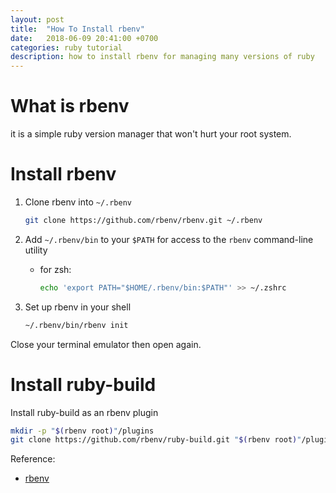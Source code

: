 ```yaml
---
layout: post
title:  "How To Install rbenv"
date:   2018-06-09 20:41:00 +0700
categories: ruby tutorial
description: how to install rbenv for managing many versions of ruby
---
```


# What is rbenv

it is a simple ruby version manager that won't hurt your root system.

# Install rbenv

1. Clone rbenv into `~/.rbenv`

    ```sh
    git clone https://github.com/rbenv/rbenv.git ~/.rbenv
    ```

2. Add `~/.rbenv/bin` to your `$PATH` for access to the `rbenv` command-line utility

    - for zsh:
        ```sh
        echo 'export PATH="$HOME/.rbenv/bin:$PATH"' >> ~/.zshrc
        ```
3. Set up rbenv in your shell

    ```sh
    ~/.rbenv/bin/rbenv init
    ```

Close your terminal emulator then open again.

# Install ruby-build

Install ruby-build as an rbenv plugin

```sh
mkdir -p "$(rbenv root)"/plugins
git clone https://github.com/rbenv/ruby-build.git "$(rbenv root)"/plugins/ruby-build
```

Reference:

- [rbenv](https://github.com/rbenv/rbenv)
